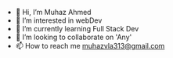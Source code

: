 - 👋 Hi, I’m Muhaz Ahmed
- 👀 I’m interested in webDev
- 🌱 I’m currently learning Full Stack Dev
- 💞️ I’m looking to collaborate on 'Any'
- 📫 How to reach me muhazvla313@gmail.com

<!---
muhazAhmed/muhazAhmed is a ✨ special ✨ repository because its `README.md` (this file) appears on your GitHub profile.
You can click the Preview link to take a look at your changes.
--->
